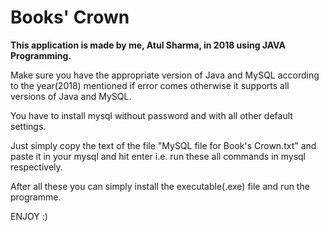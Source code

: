 # Books' Crown

<b>This application is made by me, Atul Sharma, in 2018 using JAVA Programming. </b>

Make sure you have the appropriate version of Java and MySQL according to the year(2018) mentioned if error comes otherwise it supports all versions of Java and MySQL.

You have to install mysql without password and with all other default settings.

Just simply copy the text of the file "MySQL file for Book's Crown.txt" and paste it in your mysql and hit enter i.e. run these all commands in mysql respectively.

After all these you can simply install the executable(.exe) file and run the programme.

ENJOY :)